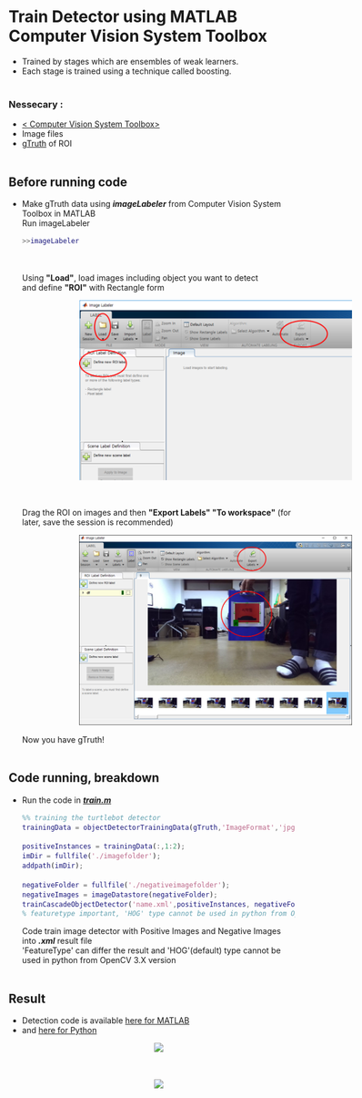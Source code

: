# Train Detector using MATLAB Computer Vision System Toolbox
+ Trained by stages which are ensembles of weak learners. 
+ Each stage is trained using a technique called boosting.
</br></br>

### Nessecary :
+ [< Computer Vision System Toolbox> ](https://kr.mathworks.com/help/vision/index.html)
+ Image files
+ [gTruth](#before-running-code) of ROI
<br><br>

## Before running code
+ Make gTruth data using _**imageLabeler**_ from Computer Vision System Toolbox in MATLAB </br>
  Run imageLabeler
  ~~~MATLAB
  >>imageLabeler
  ~~~
  </br></br>
  Using **"Load"**, load images including object you want to detect</br>
and define **"ROI"** with Rectangle form
  <p align="left">
  <img src="https://github.com/engcang/image-files/blob/master/opencv/labeler.png" width="600" hspace="100"/>
  </p></br>
  
  Drag the ROI on images and then **"Export Labels" "To workspace"** (for later, save the session is recommended)
  <p align="left">
  <img src="https://github.com/engcang/image-files/blob/master/opencv/roi.png" width="600" hspace="100"/>
  </p>
  Now you have gTruth!<br><br>

## Code running, breakdown
+ Run the code in [_**train.m**_](https://github.com/engcang/CascadeObjectDetector_MATLAB_Python/blob/master/Train_Detector_MATLAB/train.m)
  ~~~MATLAB
  %% training the turtlebot detector
  trainingData = objectDetectorTrainingData(gTruth,'ImageFormat','jpg'); % image labeler Result exported into workspace as 'gTruth'

  positiveInstances = trainingData(:,1:2);
  imDir = fullfile('./imagefolder');
  addpath(imDir);

  negativeFolder = fullfile('./negativeimagefolder');
  negativeImages = imageDatastore(negativeFolder);
  trainCascadeObjectDetector('name.xml',positiveInstances, negativeFolder,'FalseAlarmRate',0.1,'NumCascadeStages',5,'FeatureType','Haar');
  % featuretype important, 'HOG' type cannot be used in python from OpenCV 3.x version
  ~~~
  Code train image detector with Positive Images and Negative Images into _**.xml**_ result file </br>
  'FeatureType' can differ the result and 'HOG'(default) type cannot be used in python from OpenCV 3.X version<br><br>

## Result
+ Detection code is available [here for MATLAB](https://github.com/engcang/CascadeObjectDetector_MATLAB_Python/tree/master/Detect_MATLAB)
+ and [here for Python](https://github.com/engcang/CascadeObjectDetector_MATLAB_Python/tree/master/Detect_Python)
  <p align="center">
  <img src="https://github.com/engcang/image-files/blob/master/opencv/Detected.gif" width="600" hspace="0"/>
  </p></br>
  <p align="center">
  <img src="https://github.com/engcang/image-files/blob/master/opencv/detected_py.gif" width="600" hspace="0"/>
  </p></br>
